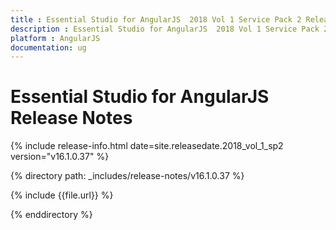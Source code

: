 ```yaml
---
title : Essential Studio for AngularJS  2018 Vol 1 Service Pack 2 Release Notes
description : Essential Studio for AngularJS  2018 Vol 1 Service Pack 2 Release Notes
platform : AngularJS
documentation: ug
---
```


# Essential Studio for AngularJS Release Notes

{% include release-info.html date=site.releasedate.2018_vol_1_sp2  version="v16.1.0.37" %} 

{% directory path: _includes/release-notes/v16.1.0.37 %}

{% include {{file.url}} %}

{% enddirectory %}